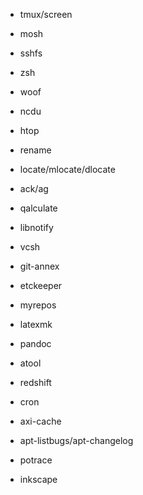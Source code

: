 
* tmux/screen
* mosh
* sshfs
* zsh

* woof
* ncdu
* htop
* rename
* locate/mlocate/dlocate
* ack/ag

* qalculate
* libnotify

* vcsh
* git-annex
* etckeeper
* myrepos

* latexmk
* pandoc
* atool

* redshift

* cron
* axi-cache
* apt-listbugs/apt-changelog



* potrace
* inkscape
